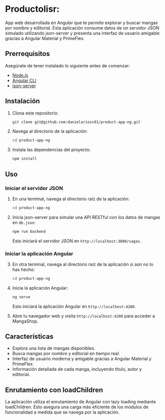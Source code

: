 
# Productolisr:
App web desarrollada en Angular que te permite explorar y buscar mangas por nombre y editorial. Esta aplicación consume datos de un servidor JSON simulado utilizando json-server y presenta una interfaz de usuario amigable gracias a Angular Material y PrimeFlex.

## Prerrequisitos

Asegúrate de tener instalado lo siguiente antes de comenzar:

- [Node.js](https://nodejs.org/)
- [Angular CLI](https://cli.angular.io/)
- [json-server](https://github.com/typicode/json-server)

## Instalación

1. Clona este repositorio:

   ```bash
   git clone git@github.com:danielariosv91/product-app-ng.git
   ```

2. Navega al directorio de la aplicación:

   ```bash
   cd product-app-ng
   ```

3. Instala las dependencias del proyecto:

   ```bash
   npm install
   ```

## Uso

### Iniciar el servidor JSON

1. En una terminal, navega al directorio raíz de la aplicación:

   ```bash
   cd product-app-ng
   ```

2. Inicia json-server para simular una API RESTful con los datos de mangas en `db.json`:

   ```bash
   npm run backend
   ```

   Esto iniciará el servidor JSON en `http://localhost:3000/sagas`.

### Iniciar la aplicación Angular

3. En otra terminal, navega al directorio raíz de la aplicación si aún no lo has hecho:

   ```bash
   cd product-app-ng
   ```

4. Inicia la aplicación Angular:

   ```bash
   ng serve
   ```

   Esto iniciará la aplicación Angular en `http://localhost:4200`.

5. Abre tu navegador web y visita `http://localhost:4200` para acceder a MangaShop.

## Características

- Explora una lista de mangas disponibles.
- Busca mangas por nombre y editorial en tiempo real.
- Interfaz de usuario moderna y amigable gracias a Angular Material y PrimeFlex.
- Información detallada de cada manga, incluyendo título, autor y editorial.


## Enrutamiento con loadChildren
La aplicación utiliza el enrutamiento de Angular con lazy loading mediante loadChildren. Esto asegura una carga más eficiente de los módulos de funcionalidad a medida que se navega por la aplicación.